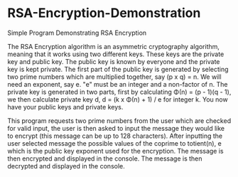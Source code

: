 # RSA-Encryption-Demonstration
Simple Program Demonstrating RSA Encryption

The RSA Encryption algorithm is an asymmetric cryptography algorithm, meaning that it works using two different keys. These keys are the private key and public key. The public key is known by everyone and the private key is kept private. The first part of the public key is generated by selecting two prime numbers which are multiplied together, say
(p x q) = n. We will need an exponent, say e. "e" must be an integer and a non-factor of n. The private key is generated in two parts, first by calculating Φ(n) = (p - 1)(q - 1), we then calculate private key d, d = (k x Φ(n) + 1) / e for integer k. You now have your public keys and private keys.

This program requests two prime numbers from the user which are checked for valid input, the user is then asked to input the message they would like to encrypt (this message can be up to 128 characters). After inputting the user selected message the possible values of the coprime to totient(n), e which is the public key exponent used for the encryption. The message is then encrypted and displayed in the console. The message is then decrypted and displayed in the console.
